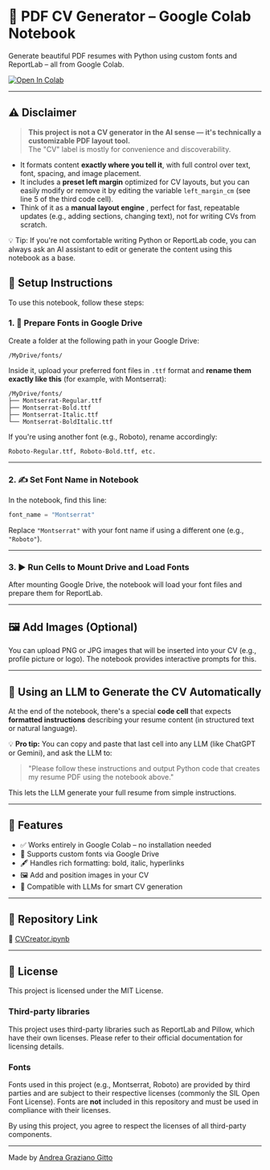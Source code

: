 # 🧾 PDF CV Generator – Google Colab Notebook

Generate beautiful PDF resumes with Python using custom fonts and ReportLab – all from Google Colab.

[![Open In Colab](https://colab.research.google.com/assets/colab-badge.svg)](https://colab.research.google.com/github/Andrea-Graziano-Gitto/Pdf-CV-Generator-GoogleColab/blob/main/CVCreator.ipynb)

---

## ⚠️ Disclaimer
> **This project is not a CV generator in the AI sense — it's technically a customizable PDF layout tool.**  
> The "CV" label is mostly for convenience and discoverability.

- It formats content **exactly where you tell it**, with full control over text, font, spacing, and image placement.
- It includes a **preset left margin** optimized for CV layouts, but you can easily modify or remove it by editing the variable `left_margin_cm` (see line 5 of the third code cell).
- Think of it as a **manual layout engine** , perfect for fast, repeatable updates (e.g., adding sections, changing text), not for writing CVs from scratch.

💡 Tip: If you're not comfortable writing Python or ReportLab code, you can always ask an AI assistant to edit or generate the content using this notebook as a base.


## 📁 Setup Instructions

To use this notebook, follow these steps:

### 1. 📂 Prepare Fonts in Google Drive

Create a folder at the following path in your Google Drive:

```
/MyDrive/fonts/
```

Inside it, upload your preferred font files in `.ttf` format and **rename them exactly like this** (for example, with Montserrat):

```
/MyDrive/fonts/
├── Montserrat-Regular.ttf
├── Montserrat-Bold.ttf
├── Montserrat-Italic.ttf
└── Montserrat-BoldItalic.ttf
```

If you're using another font (e.g., Roboto), rename accordingly:

```
Roboto-Regular.ttf, Roboto-Bold.ttf, etc.
```

---

### 2. ✍️ Set Font Name in Notebook

In the notebook, find this line:

```python
font_name = "Montserrat"
```

Replace `"Montserrat"` with your font name if using a different one (e.g., `"Roboto"`).

---

### 3. ▶️ Run Cells to Mount Drive and Load Fonts

After mounting Google Drive, the notebook will load your font files and prepare them for ReportLab.

---

## 🖼️ Add Images (Optional)

You can upload PNG or JPG images that will be inserted into your CV (e.g., profile picture or logo). The notebook provides interactive prompts for this.

---

## 🧠 Using an LLM to Generate the CV Automatically

At the end of the notebook, there's a special **code cell** that expects **formatted instructions** describing your resume content (in structured text or natural language).

💡 **Pro tip:** You can copy and paste that last cell into any LLM (like ChatGPT or Gemini), and ask the LLM to:

> "Please follow these instructions and output Python code that creates my resume PDF using the notebook above."

This lets the LLM generate your full resume from simple instructions.

---

## 📌 Features

- ✅ Works entirely in Google Colab – no installation needed
- 🎨 Supports custom fonts via Google Drive
- 🖋️ Handles rich formatting: bold, italic, hyperlinks
- 🖼️ Add and position images in your CV
- 🧠 Compatible with LLMs for smart CV generation

---

## 📎 Repository Link

🔗 [CVCreator.ipynb](https://github.com/Andrea-Graziano-Gitto/Pdf-CV-Generator-GoogleColab/blob/main/CVCreator.ipynb)

---

## 📄 License

This project is licensed under the MIT License.

### Third-party libraries

This project uses third-party libraries such as ReportLab and Pillow, which have their own licenses. Please refer to their official documentation for licensing details.

### Fonts

Fonts used in this project (e.g., Montserrat, Roboto) are provided by third parties and are subject to their respective licenses (commonly the SIL Open Font License). Fonts are **not** included in this repository and must be used in compliance with their licenses.

By using this project, you agree to respect the licenses of all third-party components.


---

Made by [Andrea Graziano Gitto](https://github.com/Andrea-Graziano-Gitto)
